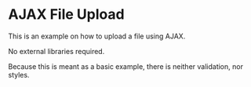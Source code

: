 # AJAX File Upload

This is an example on how to upload a file using AJAX.

No external libraries required.

Because this is meant as a basic example, there is neither validation, nor styles.

